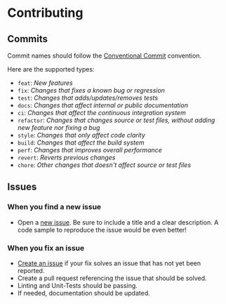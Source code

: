 # Contributing

## Commits

Commit names should follow the [Conventional Commit](https://www.conventionalcommits.org/) convention.

Here are the supported types:

- `feat`: *New features*
- `fix`: *Changes that fixes a known bug or regression*
- `test`: *Changes that adds/updates/removes tests*
- `docs`: *Changes that affect internal or public documentation*
- `ci`: *Changes that affect the continuous integration system*
- `refactor`: *Changes that changes source or test files, without adding new feature nor fixing a bug*
- `style`: *Changes that only affect code clarity*
- `build`: *Changes that affect the build system*
- `perf`: *Changes that improves overall performance*
- `revert`: *Reverts previous changes*
- `chore`: *Other changes that doesn't affect source or test files*

## Issues

### When you find a new issue

- Open a [new issue](https://github.com/genesys/mollitia/issues/new).
Be sure to include a title and a clear description.
A code sample to reproduce the issue would be even better!

### When you fix an issue

- [Create an issue](#when-you-find-a-new-issue) if your fix solves an issue that has not yet been reported.
- Create a pull request referencing the issue that should be solved.
- Linting and Unit-Tests should be passing.
- If needed, documentation should be updated.
